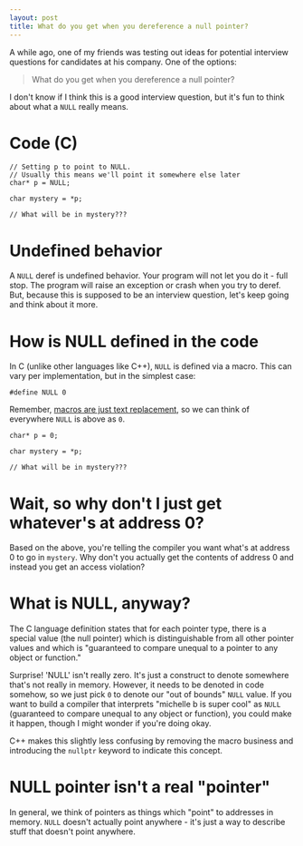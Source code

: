 ```yaml
---
layout: post
title: What do you get when you dereference a null pointer?
---
```


A while ago, one of my friends was testing out ideas for potential interview questions for candidates at his company. One of the options:

> What do you get when you dereference a null pointer?

I don't know if I think this is a good interview question, but it's fun to think about what a `NULL` really means.

# Code (C)

```
// Setting p to point to NULL.
// Usually this means we'll point it somewhere else later
char* p = NULL;

char mystery = *p;

// What will be in mystery???
```

# Undefined behavior
A `NULL` deref is undefined behavior. Your program will not let you do it - full stop. The program will raise an exception or crash when you try to deref. But, because this is supposed to be an interview question, let's keep going and think about it more.

# How is NULL defined in the code
In C (unlike other languages like C++), `NULL` is defined via a macro. This can vary per implementation, but in the simplest case:
```
#define NULL 0
```

Remember, [macros are just text replacement](http://mrbit.me/Macros/), so we can think of everywhere `NULL` is above as `0`.
```
char* p = 0;

char mystery = *p;

// What will be in mystery???
```

# Wait, so why don't I just get whatever's at address 0?
Based on the above, you're telling the compiler you want what's at address 0 to go in `mystery`. Why don't you actually get the contents of address 0 and instead you get an access violation?

# What is NULL, anyway?
The C language definition states that for each pointer type, there is a special value (the null pointer) which is distinguishable from all other pointer values and which is "guaranteed to compare unequal to a pointer to any object or function."

Surprise! 'NULL' isn't really zero. It's just a construct to denote somewhere that's not really in memory. However, it needs to be denoted in code somehow, so we just pick `0` to denote our "out of bounds" `NULL` value. If you want to build a compiler that interprets "michelle b is super cool" as `NULL` (guaranteed to compare unequal to any object or function), you could make it happen, though I might wonder if you're doing okay.

C++ makes this slightly less confusing by removing the macro business and introducing the `nullptr` keyword to indicate this concept.

# NULL pointer isn't a real "pointer"
In general, we think of pointers as things which "point" to addresses in memory. `NULL` doesn't actually point anywhere - it's just a way to describe stuff that doesn't point anywhere. 